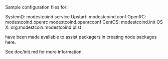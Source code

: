 Sample configuration files for:

SystemD: modestcoind.service
Upstart: modestcoind.conf
OpenRC:  modestcoind.openrc
         modestcoind.openrcconf
CentOS:  modestcoind.init
OS X:    org.modestcoin.modestcoind.plist

have been made available to assist packagers in creating node packages here.

See doc/init.md for more information.
